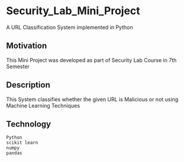# Security_Lab_Mini_Project
A URL Classification System implemented in Python
## Motivation
This Mini Project was developed as part of Security Lab Course in 7th Semester
## Description
This System classifies whether the given URL is Malicious or not using Machine Learning Techniques
## Technology
```
Python
scikit learn
numpy
pandas
```
